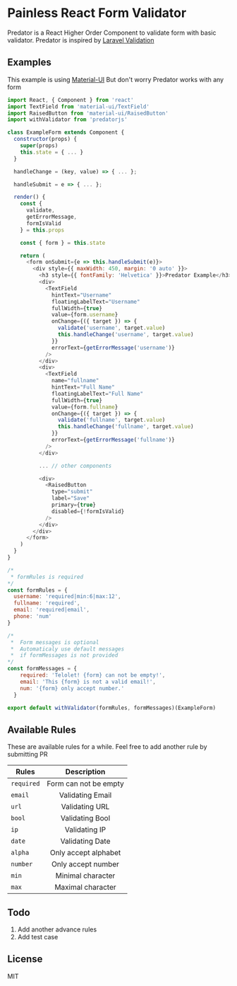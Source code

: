 # Painless React Form Validator

Predator is a React Higher Order Component to validate form with basic validator.
Predator is inspired by [Laravel Validation](https://laravel.com/docs/5.3/validation)

## Examples 

This example is using [Material-UI](https://material-ui.com)
But don't worry Predator works with any form

```javascript
import React, { Component } from 'react'
import TextField from 'material-ui/TextField'
import RaisedButton from 'material-ui/RaisedButton'
import withValidator from 'predatorjs'

class ExampleForm extends Component {
  constructor(props) {
    super(props)
    this.state = { ... }
  }

  handleChange = (key, value) => { ... };

  handleSubmit = e => { ... };

  render() {
    const {
      validate,
      getErrorMessage,
      formIsValid
    } = this.props

    const { form } = this.state

    return (
      <form onSubmit={e => this.handleSubmit(e)}>
        <div style={{ maxWidth: 450, margin: '0 auto' }}>
          <h3 style={{ fontFamily: 'Helvetica' }}>Predator Example</h3>
          <div>
            <TextField
              hintText="Username"
              floatingLabelText="Username"
              fullWidth={true}
              value={form.username}
              onChange={({ target }) => {
                validate('username', target.value)
                this.handleChange('username', target.value)
              }}
              errorText={getErrorMessage('username')}
            />
          </div>
          <div>
            <TextField
              name="fullname"
              hintText="Full Name"
              floatingLabelText="Full Name"
              fullWidth={true}
              value={form.fullname}
              onChange={({ target }) => {
                validate('fullname', target.value)
                this.handleChange('fullname', target.value)
              }}
              errorText={getErrorMessage('fullname')}
            />
          </div>

          ... // other components

          <div>
            <RaisedButton
              type="submit"
              label="Save"
              primary={true}
              disabled={!formIsValid}
            />
          </div>
        </div>
      </form>
    )
  }
}

/*
 * formRules is required
*/
const formRules = {
  username: 'required|min:6|max:12',
  fullname: 'required',
  email: 'required|email',
  phone: 'num'
}

/*
 *  Form messages is optional
 *  Automaticaly use default messages
 *  if formMessages is not provided
*/
const formMessages = {
    required: 'Telolet! {form} can not be empty!',
    email: 'This {form} is not a valid email!',
    num: '{form} only accept number.'
  }

export default withValidator(formRules, formMessages)(ExampleForm)

```

## Available Rules

These are available rules for a while.
Feel free to add another rule by submitting PR

| Rules         | Description           |
| ------------- |:---------------------:|
| `required`    | Form can not be empty |
| `email`       | Validating Email      |
| `url`         | Validating URL        |
| `bool`        | Validating Bool       |
| `ip`          | Validating IP         |
| `date`        | Validating Date       |
| `alpha`       | Only accept alphabet  |
| `number`      | Only accept number    |
| `min`         | Minimal character     |
| `max`         | Maximal character     |

## Todo

1. Add another advance rules
2. Add test case

## License

MIT